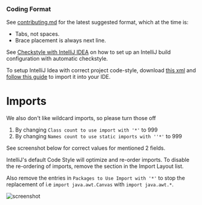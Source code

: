 ### Coding Format

See [contributing.md](https://github.com/runelite/runelite/blob/master/CONTRIBUTING.md#format) for the latest suggested format, which at the time is:
* Tabs, not spaces.
* Brace placement is always next line.

See [Checkstyle with IntelliJ IDEA](https://github.com/runelite/runelite/wiki/Checkstyle-with-IntelliJ-IDEA) on how to set up an IntelliJ build configuration with automatic checkstyle.

To setup IntelliJ Idea with correct project code-style, download [this xml](http://ix.io/1891/xml) and [follow this guide](https://www.jetbrains.com/help/idea/2017.1/code-style.html) to import it into your IDE.

# Imports

We also don't like wildcard imports, so please turn those off
1. By changing `Class count to use import with '*'` to 999
2. By changing `Names count to use static imports with ''*'` to 999

See screenshot below for correct values for mentioned 2 fields.

IntelliJ's default Code Style will optimize and re-order imports. To disable the re-ordering of imports, remove the section in the Import Layout list. 

Also remove the entries in `Packages to Use Import with '*'` to stop the replacement of i.e `import java.awt.Canvas` with `import java.awt.*`.

![screenshot](https://i.imgur.com/XlJzIKv.png)


